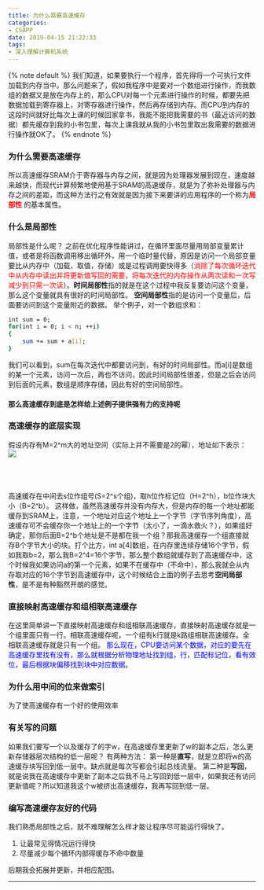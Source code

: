 ```yaml
---
title: 为什么需要高速缓存
categories:
- CSAPP
date: 2019-04-15 21:22:33
tags:
- 深入理解计算机系统
---
```

{% note default %}
我们知道，如果要执行一个程序，首先得将一个可执行文件加载到内存当中。那么问题来了，假如我程序中是要对一个数组进行操作，而我数组的数据又是放在内存上的，那么CPU对每一个元素进行操作的时候，都要先把数据加载到寄存器上，对寄存器进行操作，然后再存储到内存。而CPU到内存的这段时间就好比每次上课的时候回家拿书，我能不能把我需要的书（最近访问的数据）都先缓存到我的小书包里，每次上课我就从我的小书包里取出我需要的数据进行操作就OK了。
{% endnote %}
<!-- more -->
### 为什么需要高速缓存
所以高速缓存SRAM介于寄存器与内存之间，就是因为处理器发展到现在，速度越来越快，而现代计算频繁地使用基于SRAM的高速缓存，就是为了弥补处理器与内存之间的差距，而这种方法行之有效就是因为接下来要讲的应用程序的一个称为<font color="red">**局部性**</font> 的基本属性。

### 什么是局部性
局部性是什么呢？
之前在优化程序性能讲过，在循环里面尽量用局部变量累计值，或者是将函数调用移出循环外，用一个临时量代替，原因是访问一个局部变量要比从内存中（加载，取值，存储）或是过程调用要快得多（<font color="red">消除了每次循环迭代中从内存中读出并将更新值写回的需要，将每次迭代的内存操作从两次读和一次写减少到只需一次读</font>）。**时间局部性**指的就是在这个过程中我反复要访问这个变量，那么这个变量就具有很好的时间局部性。
**空间局部性**指的是访问一个变量后，后面要访问到这个变量附近的数据。
举个例子，对一个数组求和：
```bash
int sum = 0;
for(int i = 0; i < n; ++i)
{
	sum += sum + a[i];
}
```
我们可以看到，sum在每次迭代中都要访问到，有好的时间局部性。而a[i]是数组的某一个元素，访问一次后，再也不访问，因此时间局部性很差，但是之后会访问到后面的元素，数组是顺序存储，因此有好的空间局部性。
#### **那么高速缓存到底是怎样给上述例子提供强有力的支持呢**

### 高速缓存的底层实现
假设内存有M=2^m大的地址空间（实际上并不需要是2的幂），地址如下表示：
<img src="http://rensongwang.gitee.io/my_drawing_bed/高速缓存地址.PNG">
<br><br><br><br><br>
高速缓存在中间去s位作组号(S=2^s个组)，取h位作标记位（H=2^h），b位作块大小（B=2^b）。
这样做，虽然高速缓存并没有内存大，但是内存的每一个地址都能缓存到SRAM上，注意，一个地址对应这个地址上一个字节（字节序列角度），高速缓存可不会缓存你一个地址上的一个字节（太小了，一滴水救火？），如果组好确定，那你后面B=2^b个地址是不是都在我一个组？那我高速缓存一个组直接就存B个字节大小的块。打个比方，int a[4]数组，在内存里连续存储16个字节，假如我取b=2，那么我B=2^4=16个字节，那么整个数组就缓存到了高速缓存中，这个时候我如果访问a的第一个元素，如果不在缓存中（不命中），那么我就会从内存取对应的16个字节到高速缓存中，这个时候结合上面的例子去思考**空间局部性**，是不是有种豁然开朗的感觉。

### 直接映射高速缓存和组相联高速缓存
在这里简单讲一下直接映射高速缓存和组相联高速缓存，直接映射高速缓存就是一个组里面只有一行。相联高速缓存呢，一个组有k行就是k路组相联高速缓存。全相联高速缓存就是只有一个组。
<font color="blue">那么现在，CPU要访问某个数据，对应的要先在高速缓存里找有没有，那么就根据分析物理地址找到组，行，匹配标记位，看有效位，最后根据块偏移找到块中对应数据</font>。

### 为什么用中间的位来做索引
为了使高速缓存有一个好的使用效率

### 有关写的问题
如果我们要写一个以及缓存了的字w，在高速缓存里更新了w的副本之后，怎么更新存储器层次结构的低一层呢？
有两种方法：
第一种是**直写**，就是立即将w的高速缓存块写回到低一层中。缺点就是每次写都会引起总线流量。
第二种是**写回**，就是说我在高速缓存中更新了副本之后我不马上写回到低一层中，如果我还有访问更新值呢？所以知道我这个w被挤出高速缓存，我再写回到低一层。

### 编写高速缓存友好的代码
我们熟悉局部性之后，就不难理解怎么样才能让程序尽可能运行得快了。
1. 让最常见得情况运行得快
2. 尽量减少每个循环内部得缓存不命中数量

后期我会拓展并更新，并相应配图。

---

